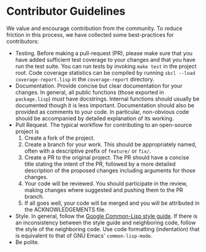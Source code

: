 # Contributor Guidelines

We value and encourage contribution from the community. To reduce
friction in this process, we have collected some best-practices for
contributors:

* Testing. Before making a pull-request (PR), please make sure that
  you have added sufficient test coverage to your changes and that you
  have run the test suite. You can run tests by invoking `make test` in
  the project root. Code coverage statistics can be compiled by
  running `sbcl --load coverage-report.lisp` in the `coverage-report`
  directory.
* Documentation. Provide concise but clear documentation for your
  changes. In general, all public functions (those exported in
  `package.lisp`) *must* have docstrings. Internal functions should
  usually be documented though it is less important. Documentation
  should also be provided as comments to your code. In particular,
  non-obvious code should be accompanied by detailed explanation of
  its working.
* Pull Request. The typical workflow for contributing to an
  open-source project is
  1. Create a fork of the project.
  2. Create a branch for your work. This should be appropriately
  named, often with a descriptive prefix of `feature/` or `fix/`.
  3. Create a PR to the original project. The PR should have a concise
     title stating the intent of the PR, followed by a more detailed
     description of the proposed changes including arguments for those
     changes.
  4. Your code will be reviewed. You should participate in the review,
     making changes where suggested and pushing them to the PR branch.
  5. If all goes well, your code will be merged and you will be
     attributed in the ACKNOWLEDGEMENTS file.
* Style. In general, follow the [Google Common-Lisp style guide](https://google.github.io/styleguide/lispguide.xml). If
  there is an inconsistency between the style guide and neighboring
  code, follow the style of the neighboring code. Use code formatting
  (indentation) that is equivalent to that of GNU Emacs'
  `common-lisp-mode`.
* Be polite.
